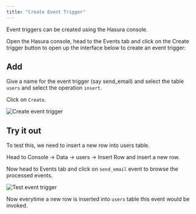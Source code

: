 ```yaml
---
title: "Create Event Trigger"
---
```


Event triggers can be created using the Hasura console.

Open the Hasura console, head to the Events tab and click on the Create trigger button to open up the interface below to create an event trigger:

## Add

Give a name for the event trigger (say send_email) and select the table `users` and select the operation `insert`.

Click on `Create`.

![Create event trigger](https://graphql-engine-cdn.hasura.io/learn-hasura/assets/graphql-hasura/add-event-trigger.png)

## Try it out

To test this, we need to insert a new row into users table.

Head to Console -> Data -> users -> Insert Row and insert a new row.

Now head to Events tab and click on `send_email` event to browse the processed events.

![Test event trigger](https://graphql-engine-cdn.hasura.io/learn-hasura/assets/graphql-hasura/test-event-trigger.png)

Now everytime a new row is inserted into `users` table this event would be invoked.

